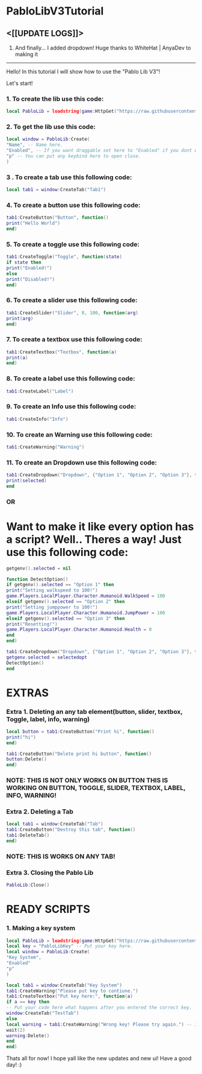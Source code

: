 # PabloLibV3Tutorial
<[[UPDATE LOGS]]>
------------------------------
1. And finally... I added dropdown! Huge thanks to WhiteHat | AnyaDev to making it
-------------------------
Hello! In this tutorial I will show how to use the "Pablo Lib V3"!

Let's start!

### 1. To create the lib use this code:
```lua
local PabloLib = loadstring(game:HttpGet("https://raw.githubusercontent.com/Opboltejshshskidhdbd/-back-ups-for-libs/main/PabloLibV3.txt"))()
```

###  2. To get the lib use this code:
```lua
local window = PabloLib:Create(
"Name", -- Name here.
"Enabled", -- If you want draggable set here to "Enabled" if you dont want set to "Disabled".
"p" -- You can put any keybind here to open close.
)
```

### 3 . To create a tab use this following code:
```lua
local tab1 = window:CreateTab("Tab1")
```
### 4. To create a button use this following code:
```lua
tab1:CreateButton("Button", function()
print("Hello World")
end)
```

### 5. To create a toggle use this following code:
```lua
tab1:CreateToggle("Toggle", function(state)
if state then
print("Enabled!")
else
print("Disabled!")
end)
```

### 6. To create a slider use this following code:
```lua
tab1:CreateSlider("Slider", 0, 100, function(arg)
print(arg)
end)
```

### 7. To create a textbox use this following code:
```lua
tab1:CreateTextbox("Textbox", function(a)
print(a)
end)
```

### 8. To create a label use this following code:
```lua
tab1:CreateLabel("Label")
```

### 9. To create an Info use this following code:
```lua
tab1:CreateInfo("Info")
```

### 10. To create an Warning use this following code:
```lua
tab1:CreateWarning("Warning")
```

### 11. To create an Dropdown use this following code:
```lua
tab1:CreateDropdown("Dropdown", {"Option 1", "Option 2", "Option 3"}, function(selected)
print(selected)
end
```

### OR

# Want to make it like every option has a script? Well.. Theres a way! Just use this following code:
```lua
getgenv().selected = nil

function DetectOption()
if getgenv().selected == "Option 1" then
print("Setting walkspeed to 100!")
game.Players.LocalPlayer.Character.Humanoid.WalkSpeed = 100
elseif getgenv().selected == "Option 2" then
print("Setting jumppower to 100!")
game.Players.LocalPlayer.Character.Humanoid.JumpPower = 100
elseif getgenv().selected == "Option 3" then
print("Resetting!")
game.Players.LocalPlayer.Character.Humanoid.Health = 0
end
end)

tab1:CreateDropdown("Dropdown", {"Option 1", "Option 2", "Option 3"}, function(selectedopt)
getgenv.selected = selectedopt
DetectOption()
end
```


# EXTRAS
### Extra 1. Deleting an any tab element(button, slider, textbox, Toggle, label, info, warning)
```lua
local button = tab1:CreateButton("Print hi", function()
print("hi")
end)

tab1:CreateButton("Delete print hi button", function()
button:Delete()
end)
```
### NOTE: THIS IS NOT ONLY WORKS ON BUTTON THIS IS WORKING ON BUTTON, TOGGLE, SLIDER, TEXTBOX, LABEL, INFO, WARNING!

### Extra 2. Deleting a Tab
```lua
local tab1 = window:CreateTab("Tab")
tab1:CreateButton("Destroy this tab", function()
tab1:DeleteTab()
end)
```

### NOTE: THIS IS WORKS ON ANY TAB!

### Extra 3. Closing the Pablo Lib
```lua
PabloLib:Close()
```
# READY SCRIPTS
### 1. Making a key system
```lua
local PabloLib = loadstring(game:HttpGet("https://raw.githubusercontent.com/BatuKvi123/PabloLibV3/main/PabloLibV3"))()
local key = "PabloLibKey" -- Put your key here.
local window = PabloLib:Create(
"Key System",
"Enabled"
"p"
)

local tab1 = window:CreateTab("Key System")
tab1:CreateWarning("Please put key to contiune.")
tab1:CreateTextbox("Put key here:", function(a)
if a == key then
-- Put your code here what happens after you entered the correct key.
window:CreateTab("TestTab")
else
local warning = tab1:CreateWarning("Wrong key! Please try again.") -- If the key is wrong it will creates a warning says "Wrong Key! Please try again." after 2 seconds it deletes. 
wait(2)
warning:Delete() 
end
end)
```
Thats all for now! I hope yall like the new updates and new ui!
Have a good day! :)
